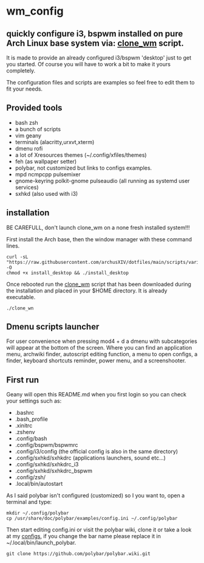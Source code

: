 # wm_config
## quickly configure i3, bspwm installed on pure Arch Linux base system via: [clone_wm](https://raw.githubusercontent.com/archusXIV/dotfiles/main/scripts/various/clone_wm) script.

It is made to provide an already configured i3/bspwm 'desktop' just to get you started.
Of course you will have to work a bit to make it yours completely.

The configuration files and scripts are examples so feel free to edit them to fit your needs.
## Provided tools
- bash zsh
- a bunch of scripts
- vim geany
- terminals (alacritty,urxvt,xterm)
- dmenu rofi
- a lot of Xresources themes (~/.config/xfiles/themes)
- feh (as wallpaper setter)
- polybar, not customized but links to configs examples.
- mpd ncmpcpp pulsemixer
- gnome-keyring polkit-gnome pulseaudio (all running as systemd user services)
- sxhkd (also used with i3)

## installation
BE CAREFULL, don't launch clone_wm on a none fresh installed system!!!

First install the Arch base, then the window manager with these command lines.
```
curl -sL "https://raw.githubusercontent.com/archusXIV/dotfiles/main/scripts/various/install_desktop" -O
chmod +x install_desktop && ./install_desktop
```
Once rebooted run the [clone_wm](https://raw.githubusercontent.com/archusXIV/dotfiles/main/scripts/various/clone_wm) script that has been downloaded during the installation and placed in your $HOME directory. It is already executable.
```
./clone_wn
```
## Dmenu scripts launcher
For user convenience when pressing mod4 + d a dmenu with subcategories will appear at the bottom of the screen. Where you can find an application menu, archwiki finder, autoscript editing function, a menu to open configs, a finder, keyboard shortcuts reminder, power menu, and a screenshooter.
## First run
Geany will open this README.md when you first login so you can check your settings such as:

- .bashrc
- .bash_profile
- .xinitrc
- .zshenv
- .config/bash
- .config/bspwm/bspwmrc
- .config/i3/config (the official config is also in the same directory)
- .config/sxhkd/sxhkdrc (applications launchers, sound etc...)
- .config/sxhkd/sxhkdrc_i3
- .config/sxhkd/sxhkdrc_bspwm
- .config/zsh/
- .local/bin/autostart

As I said polybar isn't configured (customized) so I you want to, open a terminal and type:
```
mkdir ~/.config/polybar
cp /usr/share/doc/polybar/examples/config.ini ~/.config/polybar
```
Then start editing config.ini or visit the polybar wiki, clone it or take a look at my [configs](https://github.com/archusXIV/dotfiles/tree/main/polybar), if you change the bar name please replace it in ~/.local/bin/launch_polybar.
```
git clone https://github.com/polybar/polybar.wiki.git
```
